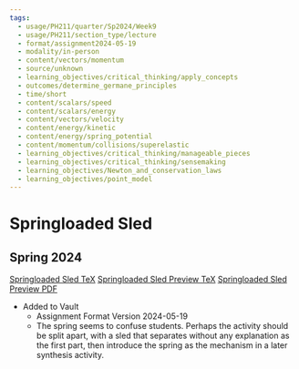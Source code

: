 ```yaml
---
tags:
  - usage/PH211/quarter/Sp2024/Week9
  - usage/PH211/section_type/lecture
  - format/assignment2024-05-19
  - modality/in-person
  - content/vectors/momentum
  - source/unknown
  - learning_objectives/critical_thinking/apply_concepts
  - outcomes/determine_germane_principles
  - time/short
  - content/scalars/speed
  - content/scalars/energy
  - content/vectors/velocity
  - content/energy/kinetic
  - content/energy/spring_potential
  - content/momentum/collisions/superelastic
  - learning_objectives/critical_thinking/manageable_pieces
  - learning_objectives/critical_thinking/sensemaking
  - learning_objectives/Newton_and_conservation_laws
  - learning_objectives/point_model
---
```

# Springloaded Sled
## Spring 2024
[Springloaded Sled TeX](./Springloaded_Sled.tex)
[Springloaded Sled Preview TeX](./Springloaded_Sled_Preview.tex)
[Springloaded Sled Preview PDF](./Springloaded_Sled_Preview.pdf)
* Added to Vault
	* Assignment Format Version 2024-05-19
	* The spring seems to confuse students. Perhaps the activity should be split apart, with a sled that separates without any explanation as the first part, then introduce the spring as the mechanism in a later synthesis activity.
